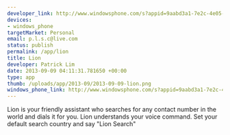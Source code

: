 ```yaml
--- 
developer_link: http://www.windowsphone.com/s?appid=9aabd3a1-7e2c-4e05-bc04-ac2d3f24a393
devices: 
- windows_phone
targetMarket: Personal
email: p.l.s.c@live.com
status: publish
permalink: /app/lion
title: Lion
developer: Patrick Lim
date: 2013-09-09 04:11:31.781650 +00:00
type: app
thumb: /uploads/app/2013-09/2013-09-09-lion.png
windows_phone_link: http://www.windowsphone.com/s?appid=9aabd3a1-7e2c-4e05-bc04-ac2d3f24a393
---
```


Lion is your friendly assistant who searches for any contact number in the world and dials it for you. Lion understands your voice command. Set your default search country and say "Lion Search"
